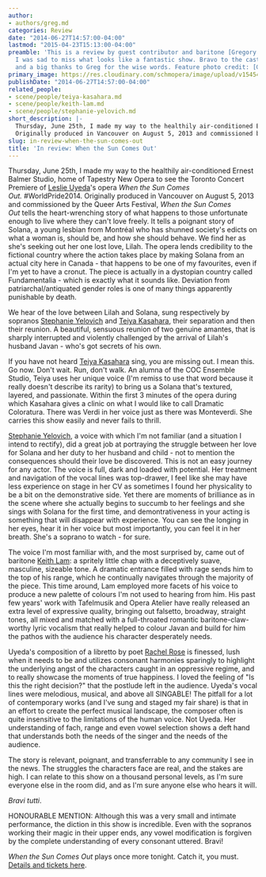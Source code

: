 ```yaml
---
author:
- authors/greg.md
categories: Review
date: "2014-06-27T14:57:00-04:00"
lastmod: "2015-04-23T15:13:00-04:00"
preamble: 'This is a review by guest contributor and baritone [Gregory Finney](https://twitter.com/gregory_finney).
  I was sad to miss what looks like a fantastic show. Bravo to the cast and crew,
  and a big thanks to Greg for the wise words. Feature photo credit: [Greg''s Instagram](http://instagram.com/giggyhertz).'
primary_image: https://res.cloudinary.com/schmopera/image/upload/v1545409169/media/webhook-uploads/1429816293555/WhentheSunComesOut.jpg.jpg
publishDate: "2014-06-27T14:57:00-04:00"
related_people:
- scene/people/teiya-kasahara.md
- scene/people/keith-lam.md
- scene/people/stephanie-yelovich.md
short_description: |-
  Thursday, June 25th, I made my way to the healthily air-conditioned Ernest Balmer Studio, home of Tapestry New Opera to see the Toronto Concert Premiere of Leslie Uyeda&#039;s opera When the Sun Comes Out. #WorldPride2014.
  Originally produced in Vancouver on August 5, 2013 and commissioned by the Queer Arts Festival, _When the Sun Comes Out_ tells the heart-wrenching story of what happens to those unfortunate enough to live where they can&#039;t love freely.
slug: in-review-when-the-sun-comes-out
title: 'In review: When the Sun Comes Out'
---
```


Thursday, June 25th, I made my way to the healthily air-conditioned Ernest Balmer Studio, home of Tapestry New Opera to see the Toronto Concert Premiere of [Leslie Uyeda](http://leslieuyeda.com/)'s opera _When the Sun Comes Out._ #WorldPride2014.
Originally produced in Vancouver on August 5, 2013 and commissioned by the Queer Arts Festival, _When the Sun Comes Out_ tells the heart-wrenching story of what happens to those unfortunate enough to live where they can't love freely. It tells a poignant story of Solana, a young lesbian from Montréal who has shunned society's edicts on what a woman is, should be, and how she should behave. We find her as she's seeking out her one lost love, Lilah. The opera lends credibility to the fictional country where the action takes place by making Solana from an actual city here in Canada - that happens to be one of my favourites, even if I'm yet to have a cronut. The piece is actually in a dystopian country called Fundamentalia - which is exactly what it sounds like. Deviation from patriarchal/antiquated gender roles is one of many things apparently punishable by death.

We hear of the love between Lilah and Solana, sung respectively by sopranos [Stephanie Yelovich](https://twitter.com/sopsyelovich) and [Teiya Kasahara](http://www.teiyakasahara.com/teiyakasahara/welcome.html), their separation and then their reunion. A beautiful, sensuous reunion of two genuine amantes, that is sharply interrupted and violently challenged by the arrival of Lilah's husband Javan - who's got secrets of his own.

If you have not heard [Teiya Kasahara](http://www.teiyakasahara.com/teiyakasahara/welcome.html) sing, you are missing out. I mean this. Go now. Don't wait. Run, don't walk. An alumna of the COC Ensemble Studio, Teiya uses her unique voice (I'm remiss to use that word because it really doesn't describe its rarity) to bring us a Solana that's textured, layered, and passionate. Within the first 3 minutes of the opera during which Kasahara gives a clinic on what I would like to call Dramatic Coloratura. There was Verdi in her voice just as there was Monteverdi. She carries this show easily and never fails to thrill.

[Stephanie Yelovich](https://twitter.com/sopsyelovich), a voice with which I'm not familiar (and a situation I intend to rectify), did a great job at portraying the struggle between her love for Solana and her duty to her husband and child - not to mention the consequences should their love be discovered. This is not an easy journey for any actor. The voice is full, dark and loaded with potential. Her treatment and navigation of the vocal lines was top-drawer, I feel like she may have less experience on stage in her CV as sometimes I found her physicality to be a bit on the demonstrative side. Yet there are moments of brilliance as in the scene where she actually begins to succumb to her feelings and she sings with Solana for the first time, and demontrativeness in your acting is something that will disappear with experience. You can see the longing in her eyes, hear it in her voice but most importantly, you can feel it in her breath. She's a soprano to watch - for sure.

The voice I'm most familiar with, and the most surprised by, came out of baritone [Keith Lam](https://twitter.com/baritonekeith): a spritely little chap with a deceptively suave, masculine, sizeable tone. A dramatic entrance filled with rage sends him to the top of his range, which he continually navigates through the majority of the piece. This time around, Lam employed more facets of his voice to produce a new palette of colours I'm not used to hearing from him. His past few years' work with Tafelmusik and Opera Atelier have really released an extra level of expressive quality, bringing out falsetto, broadway, straight tones, all mixed and matched with a full-throated romantic baritone-claw-worthy lyric vocalism that really helped to colour Javan and build for him the pathos with the audience his character desperately needs.

Uyeda's composition of a libretto by poet [Rachel Rose](http://www.rachelrose.ca/) is finessed, lush when it needs to be and utilizes consonant harmonies sparingly to highlight the underlying angst of the characters caught in an oppressive regime, and to really showcase the moments of true happiness. I loved the feeling of "Is this the right decision?" that the postlude left in the audience. Uyeda's vocal lines were melodious, musical, and above all SINGABLE! The pitfall for a lot of contemporary works (and I've sung and staged my fair share) is that in an effort to create the perfect musical landscape, the composer often is quite insensitive to the limitations of the human voice. Not Uyeda. Her understanding of fach, range and even vowel selection shows a deft hand that understands both the needs of the singer and the needs of the audience.

The story is relevant, poignant, and transferrable to any community I see in the news. The struggles the characters face are real, and the stakes are high. I can relate to this show on a thousand personal levels, as I'm sure everyone else in the room did, and as I'm sure anyone else who hears it will.

_Bravi tutti_.

HONOURABLE MENTION: Although this was a very small and intimate performance, the diction in this show is incredible. Even with the sopranos working their magic in their upper ends, any vowel modification is forgiven by the complete understanding of every consonant uttered. Bravi!

_When the Sun Comes Out_ plays once more tonight. Catch it, you must. [Details and tickets here](http://wtscotheopera.bpt.me/).
